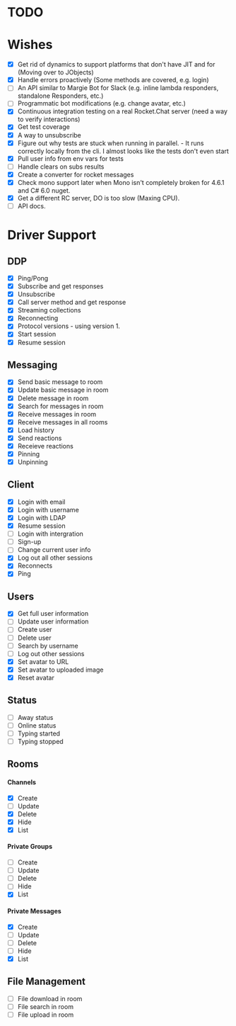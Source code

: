 # TODO

# Wishes

- [X] Get rid of dynamics to support platforms that don't have JIT and for  (Moving over to JObjects)
- [X] Handle errors proactively (Some methods are covered, e.g. login)
- [ ] An API similar to Margie Bot for Slack (e.g. inline lambda responders, standalone Responders, etc.)
- [ ] Programmatic bot modifications (e.g. change avatar, etc.)
- [X] Continuous integration testing on a real Rocket.Chat server (need a way to verify interactions)
- [X] Get test coverage
- [X] A way to unsubscribe
- [X] Figure out why tests are stuck when running in parallel. - It runs correctly locally from the cli. I almost looks like the tests don't even start
- [X] Pull user info from env vars for tests
- [ ] Handle clears on subs results
- [X] Create a converter for rocket messages
- [X] Check mono support later when Mono isn't completely broken for 4.6.1 and C# 6.0 nuget. 
- [X] Get a different RC server, DO is too slow (Maxing CPU). 
- [ ] API docs.

# Driver Support

## DDP

- [X] Ping/Pong
- [X] Subscribe and get responses
- [X] Unsubscribe
- [X] Call server method and get response
- [X] Streaming collections
- [X] Reconnecting
- [X] Protocol versions - using version 1. 
- [X] Start session
- [X] Resume session

## Messaging

- [X] Send basic message to room
- [X] Update basic message in room
- [X] Delete message in room
- [X] Search for messages in room
- [X] Receive messages in room
- [X] Receive messages in all rooms
- [X] Load history
- [X] Send reactions
- [X] Receieve reactions
- [X] Pinning
- [X] Unpinning

## Client

- [X] Login with email
- [X] Login with username
- [X] Login with LDAP
- [X] Resume session
- [ ] Login with intergration
- [ ] Sign-up
- [ ] Change current user info
- [X] Log out all other sessions
- [X] Reconnects
- [X] Ping

## Users

- [X] Get full user information
- [ ] Update user information
- [ ] Create user
- [ ] Delete user
- [ ] Search by username
- [ ] Log out other sessions
- [X] Set avatar to URL
- [X] Set avatar to uploaded image
- [X] Reset avatar

## Status

- [ ] Away status
- [ ] Online status
- [ ] Typing started
- [ ] Typing stopped

## Rooms

#### Channels

- [X] Create
- [ ] Update
- [X] Delete
- [X] Hide
- [X] List

#### Private Groups

- [ ] Create
- [ ] Update
- [ ] Delete
- [ ] Hide
- [X] List

#### Private Messages

- [X] Create
- [ ] Update
- [ ] Delete
- [ ] Hide
- [X] List

## File Management

- [ ] File download in room
- [ ] File search in room
- [ ] File upload in room